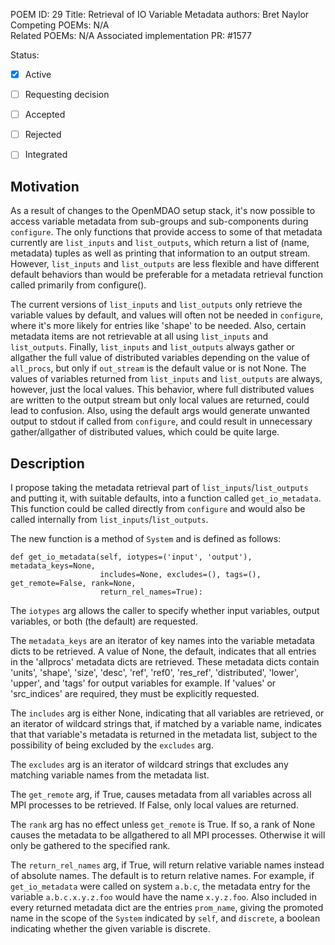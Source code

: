 POEM ID:  29
Title:   Retrieval of IO Variable Metadata
authors: Bret Naylor   
Competing POEMs: N/A  
Related POEMs: N/A
Associated implementation PR: #1577

Status:

- [x] Active
- [ ] Requesting decision
- [ ] Accepted
- [ ] Rejected
- [ ] Integrated


Motivation
----------

As a result of changes to the OpenMDAO setup stack, it's now possible to access variable metadata
from sub-groups and sub-components during `configure`.  The only functions that provide access
to some of that metadata currently are `list_inputs` and `list_outputs`, which return a list of 
(name, metadata) tuples as well as printing that information to an output stream.  However,
`list_inputs` and `list_outputs` are less flexible and have different default behaviors than would
be preferable for a metadata retrieval function called primarily from configure().  

The current versions of `list_inputs` and `list_outputs` only retrieve the variable 
values by default, and values will often not be needed in `configure`, where it's more likely
for entries like 'shape' to be needed.  Also, certain metadata items are not retrievable 
at all using `list_inputs` and `list_outputs`.  Finally, `list_inputs` and `list_outputs` always gather
or allgather the full value of distributed variables depending on the value of `all_procs`, but only if
`out_stream` is the default value or is not None.  The values of variables returned from 
`list_inputs` and `list_outputs` are always, however, just the local values.  This
behavior, where full distributed values are written to the output stream but only local values
are returned, could lead to confusion.  Also, using the default args would generate unwanted
output to stdout if called from `configure`, and could result in unnecessary gather/allgather of distributed 
values, which could be quite large.


Description
-----------

I propose taking the metadata retrieval part of `list_inputs`/`list_outputs` and putting it, with 
suitable defaults, into a function called `get_io_metadata`.  This function could be called directly 
from `configure` and would also be called internally from `list_inputs`/`list_outputs`.

The new function is a method of `System` and is defined as follows:

```
def get_io_metadata(self, iotypes=('input', 'output'), metadata_keys=None,
                    includes=None, excludes=(), tags=(), get_remote=False, rank=None,
                    return_rel_names=True):
```

The `iotypes` arg allows the caller to specify whether input variables, output variables, or
both (the default) are requested.

The `metadata_keys` are an iterator of key names into the variable metadata dicts to
be retrieved.  A value of None, the default, indicates that all entries in the 'allprocs'
metadata dicts are retrieved.  These metadata dicts contain 'units', 'shape', 'size', 'desc',
'ref', 'ref0', 'res_ref', 'distributed', 'lower', 'upper', and 'tags' for output variables
for example.  If 'values' or 'src_indices' are required, they must be explicitly requested.

The `includes` arg is either None, indicating that all variables are retrieved, or
an iterator of wildcard strings that, if matched by a variable name, indicates that that 
variable's metadata is returned in the metadata list, subject to the possibility of
being excluded by the `excludes` arg.

The `excludes` arg is an iterator of wildcard strings that excludes any matching
variable names from the metadata list.

The `get_remote` arg, if True, causes metadata from all variables across all MPI processes
to be retrieved.  If False, only local values are returned.

The `rank` arg has no effect unless `get_remote` is True.  If so, a rank of None causes the 
metadata to be allgathered to all MPI processes.  Otherwise it will only be gathered 
to the specified rank.

The `return_rel_names` arg, if True, will return relative variable names instead of 
absolute names.  The default is to return relative names. For example,
if `get_io_metadata` were called on system `a.b.c`, the metadata entry for the variable 
`a.b.c.x.y.z.foo` would have the name `x.y.z.foo`.  Also included in every returned metadata
dict are the entries `prom_name`, giving the promoted name in the scope of the `System`
indicated by `self`, and `discrete`, a boolean indicating whether the given variable is 
discrete.

